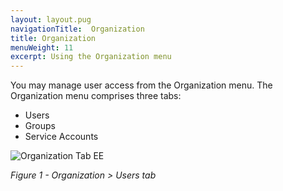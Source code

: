 ```yaml
---
layout: layout.pug
navigationTitle:  Organization
title: Organization
menuWeight: 11
excerpt: Using the Organization menu
---
```


You may manage user access from the Organization menu. The Organization menu comprises three tabs:

- Users
- Groups
- Service Accounts

![Organization Tab EE](/1.12/img/GUI-EE-Organization-Users-1_12.png)

<p><i>Figure 1 - Organization > Users tab</i></p>
